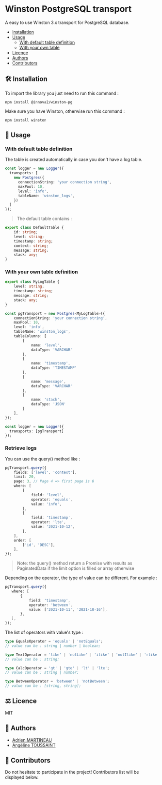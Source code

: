 # Winston PostgreSQL transport

A easy to use Winston 3.x transport for PostgreSQL database.

- [Installation](#hammer_and_wrench-installation)
- [Usage](#memo-usage)
  - [With default table definition](#with-default-table-definition)
  - [With your own table](#with-your-own-table)
- [Licence](#balance_scale-licence)
- [Authors](#busts_in_silhouette-authors)
- [Contributors](#handshake-contributors)

## :hammer_and_wrench: Installation
To import the library you just need to run this command :
```shell
npm install @innova2/winston-pg
```

Make sure you have Winston, otherwise run this command :
```shell
npm install winston
```

## :memo: Usage
### With default table definition
The table is created automatically in case you don't have a log table.
```ts
const logger = new Logger({
  transports: [
    new Postgres({
      connectionString: 'your connection string',
      maxPool: 10,
      level: 'info',
      tableName: 'winston_logs',
    })
  ]
});
```

> The default table contains :
```ts
export class DefaultTable {
    id: string;
    level: string;
    timestamp: string;
    context: string;
    message: string;
    stack: any;
}
```

### With your own table definition
```ts
export class MyLogTable {
    level: string;
    timestamp: string;
    message: string;
    stack: any;
}
```
```ts
const pgTransport = new Postgres<MyLogTable>({
    connectionString: 'your connection string',
    maxPool: 10,
    level: 'info',
    tableName: 'winston_logs',
    tableColumns: [
        {
            name: 'level',
            dataType: 'VARCHAR'
        },
        {
            name: 'timestamp',
            dataType: 'TIMESTAMP'
        },
        {
            name: 'message',
            dataType: 'VARCHAR'
        },
        {
            name: 'stack',
            dataType: 'JSON'
        }
    ],
});

const logger = new Logger({
  transports: [pgTransport]
});
```

### Retrieve logs
You can use the query() method like :
```ts
pgTransport.query({
    fields: ['level', 'context'],
    limit: 20,
    page: 3, // Page 4 => first page is 0
    where: [
        {
            field: 'level',
            operator: 'equals',
            value: 'info',
        },
        {
            field: 'timestamp',
            operator: 'lte',
            value: '2021-10-12',
        },
    ],
    order: [
        ['id', 'DESC'],
    ],
});
```

> Note: the query() method return a Promise with results as PaginatedData
> if the limit option is filled or array otherwise 

Depending on the operator, the type of value can be different.
For example :
```ts
pgTransport.query({
   where: [
       {
           field: 'timestamp',
           operator: 'between',
           value: ['2021-10-11', '2021-10-16'],
       },
   ],
});
```

The list of operators with value's type :
```ts
type EqualsOperator = 'equals' | 'notEquals';
// value can be : string | number | boolean;

type TextOperator = 'like' | 'notLike' | 'ilike' | 'notIlike' | 'rlike';
// value can be : string;

type CalcOperator = 'gt' | 'gte' | 'lt' | 'lte';
// value can be : string | number;

type BetweenOperator = 'between' | 'notBetween';
// value can be : [string, string];
```

## :balance_scale: Licence
[MIT](LICENSE)

## :busts_in_silhouette: Authors
- [Adrien MARTINEAU](https://github.com/WaZeR-Adrien)
- [Angéline TOUSSAINT](https://github.com/AngelineToussaint)

## :handshake: Contributors
Do not hesitate to participate in the project!
Contributors list will be displayed below.
